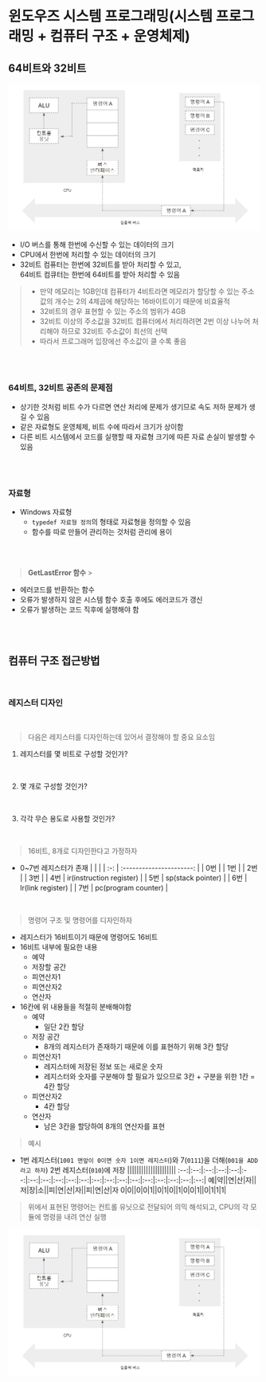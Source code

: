 # 윈도우즈 시스템 프로그래밍(시스템 프로그래밍 + 컴퓨터 구조 + 운영체제)

## 64비트와 32비트

![컴퓨터 구조](architecture.png)

- I/O 버스를 통해 한번에 수신할 수 있는 데이터의 크기
- CPU에서 한번에 처리할 수 있는 데이터의 크기
- 32비트 컴퓨터는 한번에 32비트를 받아 처리할 수 있고,  
  64비트 컴큐터는 한번에 64비트를 받아 처리할 수 있음

> - 만약 메모리는 1GB인데 컴퓨터가 4비트라면 메모리가 할당할 수 있는 주소값의 개수는 2의 4제곱에 해당하는 16바이트이기 때문에 비효율적
> - 32비트의 경우 표현할 수 있는 주소의 범위가 4GB
> - 32비트 이상의 주소값을 32비트 컴퓨터에서 처리하려면 2번 이상 나누어 처리해야 하므로 32비트 주소값이 최선의 선택
> - 따라서 프로그래머 입장에선 주소값이 클 수록 좋음

<br>
<br>

### 64비트, 32비트 공존의 문제점

- 상기한 것처럼 비트 수가 다르면 연산 처리에 문제가 생기므로 속도 저하 문제가 생길 수 있음
- 같은 자료형도 운영체제, 비트 수에 따라서 크기가 상이함
- 다른 비트 시스템에서 코드를 실행할 때 자료형 크기에 따른 자료 손실이 발생할 수 있음

<br>
<br>

### 자료형

- Windows 자료형
  - `typedef 자료형 정의`의 형태로 자료형을 정의할 수 있음
  - 함수를 따로 만들어 관리하는 것처럼 관리에 용이

<br>
<br>

> **GetLastError 함수** > <br>

- 에러코드를 반환하는 함수
- 오류가 발생하지 않은 시스템 함수 호출 후에도 에러코드가 갱신
- 오류가 발생하는 코드 직후에 실행해야 함

<br>
<br>

## 컴퓨터 구조 접근방법

<br>

### 레지스터 디자인

<br>

> 다음은 레지스터를 디자인하는데 있어서 결정해야 할 중요 요소임

1. 레지스터를 몇 비트로 구성할 것인가?

<br>

2. 몇 개로 구성할 것인가?

<br>

3. 각각 무슨 용도로 사용할 것인가?

<br>

> 16비트, 8개로 디자인한다고 가정하자

- 0~7번 레지스터가 존재
  | | |
  | :-: | :----------------------: |
  | 0번 |
  | 1번 |
  | 2번 |
  | 3번 |
  | 4번 | ir(instruction register) |
  | 5번 | sp(stack pointer) |
  | 6번 | lr(link register) |
  | 7번 | pc(program counter) |

<br>

> 명령어 구조 및 명령어를 디자인하자

- 레지스터가 16비트이기 때문에 명령어도 16비트
- 16비트 내부에 필요한 내용
  - 예약
  - 저장할 공간
  - 피연산자1
  - 피연산자2
  - 연산자
- 16칸에 위 내용들을 적절히 분배해야함
  - 예약
    - 일단 2칸 할당
  - 저장 공간
    - 8개의 레지스터가 존재하기 때문에 이를 표현하기 위해 3칸 할당
  - 피연산자1
    - 레지스터에 저장된 정보 또는 새로운 숫자
    - 레지스터와 숫자를 구분해야 할 필요가 있으므로 3칸 + 구분을 위한 1칸 = 4칸 할당
  - 피연산자2
    - 4칸 할당
  - 연산자
    - 남은 3칸을 할당하여 8개의 연산자를 표현

> 예시

- 1번 레지스터(`1001 맨앞이 0이면 숫자 1이면 레지스터`)와 7(`0111`)을 더해(`001을 ADD라고 하자`) 2번 레지스터(`010`)에 저장
  |||||||||||||||||||||
  :--:|:--:|:--:|:--:|:--:|:--:|:--:|:--:|:--:|:--:|:--:|:--:|:--:|:--:|:--:|:--:|:--:|:--:|:--:|:--:|
  예|약||연|산|자||저|장|소||피|연|산|자||피|연|산|자
  0|0||0|0|1||0|1|0||1|0|0|1||0|1|1|1|

> 위에서 표현된 명령어는 컨트롤 유닛으로 전달되어 의믹 해석되고, CPU의 각 모듈에 명령을 내려 연산 실행

![레지스터](architecture.png)
<br>
